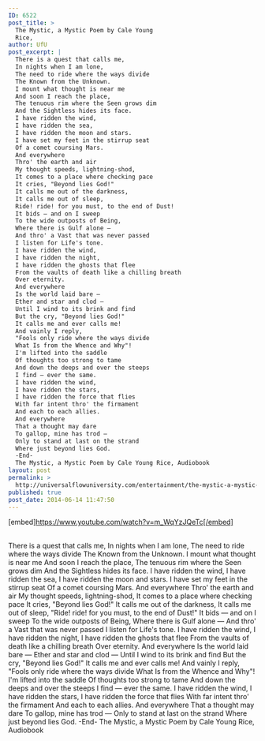 ```yaml
---
ID: 6522
post_title: >
  The Mystic, a Mystic Poem by Cale Young
  Rice,
author: UfU
post_excerpt: |
  There is a quest that calls me,
  In nights when I am lone,
  The need to ride where the ways divide
  The Known from the Unknown.
  I mount what thought is near me
  And soon I reach the place,
  The tenuous rim where the Seen grows dim
  And the Sightless hides its face.
  I have ridden the wind,
  I have ridden the sea,
  I have ridden the moon and stars.
  I have set my feet in the stirrup seat
  Of a comet coursing Mars.
  And everywhere
  Thro' the earth and air
  My thought speeds, lightning-shod,
  It comes to a place where checking pace
  It cries, "Beyond lies God!"
  It calls me out of the darkness,
  It calls me out of sleep,
  Ride! ride! for you must, to the end of Dust!
  It bids — and on I sweep
  To the wide outposts of Being,
  Where there is Gulf alone —
  And thro' a Vast that was never passed
  I listen for Life's tone.
  I have ridden the wind,
  I have ridden the night,
  I have ridden the ghosts that flee
  From the vaults of death like a chilling breath
  Over eternity.
  And everywhere
  Is the world laid bare —
  Ether and star and clod —
  Until I wind to its brink and find
  But the cry, "Beyond lies God!"
  It calls me and ever calls me!
  And vainly I reply,
  "Fools only ride where the ways divide
  What Is from the Whence and Why"!
  I'm lifted into the saddle
  Of thoughts too strong to tame
  And down the deeps and over the steeps
  I find — ever the same.
  I have ridden the wind,
  I have ridden the stars,
  I have ridden the force that flies
  With far intent thro' the firmament
  And each to each allies.
  And everywhere
  That a thought may dare
  To gallop, mine has trod —
  Only to stand at last on the strand
  Where just beyond lies God.
  -End-
  The Mystic, a Mystic Poem by Cale Young Rice, Audiobook
layout: post
permalink: >
  http://universalflowuniversity.com/entertainment/the-mystic-a-mystic-poem-by-cale-young-rice/
published: true
post_date: 2014-06-14 11:47:50
---
```

[embed]https://www.youtube.com/watch?v=m_WqYzJQeTc[/embed]</br></br>
<p>There is a quest that calls me,
 In nights when I am lone,
The need to ride where the ways divide
 The Known from the Unknown.
I mount what thought is near me
 And soon I reach the place,
The tenuous rim where the Seen grows dim
 And the Sightless hides its face.
   I have ridden the wind,
   I have ridden the sea,
   I have ridden the moon and stars.
   I have set my feet in the stirrup seat
   Of a comet coursing Mars.
   And everywhere
   Thro' the earth and air
   My thought speeds, lightning-shod,
   It comes to a place where checking pace
   It cries, "Beyond lies God!"
It calls me out of the darkness,
 It calls me out of sleep,
"Ride! ride! for you must, to the end of Dust!"
 It bids — and on I sweep
To the wide outposts of Being,
 Where there is Gulf alone —
And thro' a Vast that was never passed
 I listen for Life's tone.
   I have ridden the wind,
   I have ridden the night,
   I have ridden the ghosts that flee
   From the vaults of death like a chilling breath
   Over eternity.
   And everywhere
   Is the world laid bare —
   Ether and star and clod —
   Until I wind to its brink and find
   But the cry, "Beyond lies God!"
It calls me and ever calls me!
 And vainly I reply,
"Fools only ride where the ways divide
 What Is from the Whence and Why"!
I'm lifted into the saddle
 Of thoughts too strong to tame
And down the deeps and over the steeps
 I find — ever the same.
   I have ridden the wind,
   I have ridden the stars,
   I have ridden the force that flies
   With far intent thro' the firmament
   And each to each allies.
   And everywhere
   That a thought may dare
   To gallop, mine has trod —
   Only to stand at last on the strand
   Where just beyond lies God.
-End-
The Mystic, a Mystic Poem by Cale Young Rice, Audiobook</p>